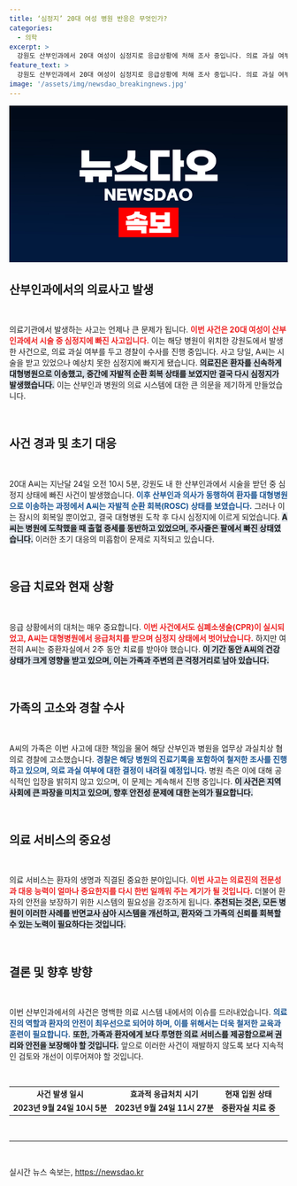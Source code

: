 ```yaml
---
title: ‘심정지’ 20대 여성 병원 반응은 무엇인가?
categories:
  - 의학
excerpt: >
  강원도 산부인과에서 20대 여성이 심정지로 응급상황에 처해 조사 중입니다. 의료 과실 여부와 함께 가족의 고소가 이어지며 긴장감이 감도는 이 사건의 진실은 무엇일까요? 클릭해 자세한 내용을 알아보세요!
feature_text: >
  강원도 산부인과에서 20대 여성이 심정지로 응급상황에 처해 조사 중입니다. 의료 과실 여부와 함께 가족의 고소가 이어지며 긴장감이 감도는 이 사건의 진실은 무엇일까요? 클릭해 자세한 내용을 알아보세요!
image: '/assets/img/newsdao_breakingnews.jpg'
---
```


<p><img src="/assets/img/newsdao_breakingnews.jpg" alt="flaretime 속보" /></p>

<h2 data-ke-size="size26">산부인과에서의 의료사고 발생</h2>

<p data-ke-size="size16">&nbsp;</p>

<p>의료기관에서 발생하는 사고는 언제나 큰 문제가 됩니다. <b><span style="color: #ee2323;">이번 사건은 20대 여성이 산부인과에서 시술 중 심정지에 빠진 사고입니다.</span></b> 이는 해당 병원이 위치한 강원도에서 발생한 사건으로, 의료 과실 여부를 두고 경찰이 수사를 진행 중입니다. 사고 당일, A씨는 시술을 받고 있었으나 예상치 못한 심정지에 빠지게 됐습니다. <b><span style="background-color: #21538527;">의료진은 환자를 신속하게 대형병원으로 이송했고, 중간에 자발적 순환 회복 상태를 보였지만 결국 다시 심정지가 발생했습니다.</span></b> 이는 산부인과 병원의 의료 시스템에 대한 큰 의문을 제기하게 만들었습니다. </p>

<p data-ke-size="size16">&nbsp;</p>

<h2 data-ke-size="size26">사건 경과 및 초기 대응</h2>

<p data-ke-size="size16">&nbsp;</p>

<p>20대 A씨는 지난달 24일 오전 10시 5분, 강원도 내 한 산부인과에서 시술을 받던 중 심정지 상태에 빠진 사건이 발생했습니다. <b><span style="color: #1a5490;">이후 산부인과 의사가 동행하여 환자를 대형병원으로 이송하는 과정에서 A씨는 자발적 순환 회복(ROSC) 상태를 보였습니다.</span></b> 그러나 이는 잠시의 회복일 뿐이었고, 결국 대형병원 도착 후 다시 심정지에 이르게 되었습니다. <b><span style="background-color: #21538527;">A씨는 병원에 도착했을 때 출혈 증세를 동반하고 있었으며, 주사줄은 팔에서 빠진 상태였습니다.</span></b> 이러한 초기 대응의 미흡함이 문제로 지적되고 있습니다.</p>

<p data-ke-size="size16">&nbsp;</p>

<h2 data-ke-size="size26">응급 치료와 현재 상황</h2>

<p data-ke-size="size16">&nbsp;</p>

<p>응급 상황에서의 대처는 매우 중요합니다. <b><span style="color: #ee2323;">이번 사건에서도 심폐소생술(CPR)이 실시되었고, A씨는 대형병원에서 응급처치를 받으며 심정지 상태에서 벗어났습니다.</span></b> 하지만 여전히 A씨는 중환자실에서 2주 동안 치료를 받아야 했습니다. <b><span style="background-color: #21538527;">이 기간 동안 A씨의 건강 상태가 크게 영향을 받고 있으며, 이는 가족과 주변의 큰 걱정거리로 남아 있습니다.</span></b> </p>

<p data-ke-size="size16">&nbsp;</p>

<h2 data-ke-size="size26">가족의 고소와 경찰 수사</h2>

<p data-ke-size="size16">&nbsp;</p>

<p>A씨의 가족은 이번 사고에 대한 책임을 물어 해당 산부인과 병원을 업무상 과실치상 혐의로 경찰에 고소했습니다. <b><span style="color: #1a5490;">경찰은 해당 병원의 진료기록을 포함하여 철저한 조사를 진행하고 있으며, 의료 과실 여부에 대한 결정이 내려질 예정입니다.</span></b> 병원 측은 이에 대해 공식적인 입장을 밝히지 않고 있으며, 이 문제는 계속해서 진행 중입니다. <b><span style="background-color: #21538527;">이 사건은 지역 사회에 큰 파장을 미치고 있으며, 향후 안전성 문제에 대한 논의가 필요합니다.</span></b> </p>

<p data-ke-size="size16">&nbsp;</p>

<h2 data-ke-size="size26">의료 서비스의 중요성</h2>

<p data-ke-size="size16">&nbsp;</p>

<p>의료 서비스는 환자의 생명과 직결된 중요한 분야입니다. <b><span style="color: #ee2323;">이번 사고는 의료진의 전문성과 대응 능력이 얼마나 중요한지를 다시 한번 일깨워 주는 계기가 될 것입니다.</span></b> 더불어 환자의 안전을 보장하기 위한 시스템의 필요성을 강조하게 됩니다. <b><span style="background-color: #21538527;">추천되는 것은, 모든 병원이 이러한 사례를 반면교사 삼아 시스템을 개선하고, 환자와 그 가족의 신뢰를 회복할 수 있는 노력이 필요하다는 것입니다.</span></b> </p>

<p data-ke-size="size16">&nbsp;</p>

<h2 data-ke-size="size26">결론 및 향후 방향</h2>

<p data-ke-size="size16">&nbsp;</p>

<p>이번 산부인과에서의 사건은 명백한 의료 시스템 내에서의 이슈를 드러내었습니다. <b><span style="color: #1a5490;">의료진의 역할과 환자의 안전이 최우선으로 되어야 하며, 이를 위해서는 더욱 철저한 교육과 훈련이 필요합니다.</span></b> <b><span style="background-color: #21538527;">또한, 가족과 환자에게 보다 투명한 의료 서비스를 제공함으로써 권리와 안전을 보장해야 할 것입니다.</span></b> 앞으로 이러한 사건이 재발하지 않도록 보다 지속적인 검토와 개선이 이루어져야 할 것입니다. </p>

<p data-ke-size="size16">&nbsp;</p> 

<table style="width:100%; border-collapse: collapse;">
<tr>
<td style="text-align: center; height: 17px;"><b>사건 발생 일시</b></td>
<td style="text-align: center; height: 17px;"><b>효과적 응급처치 시기</b></td>
<td style="text-align: center; height: 17px;"><b>현재 입원 상태</b></td>
</tr>
<tr>
<td style="text-align: center; height: 17px;"><b>2023년 9월 24일 10시 5분</b></td>
<td style="text-align: center; height: 17px;"><b>2023년 9월 24일 11시 27분</b></td>
<td style="text-align: center; height: 17px;"><b>중환자실 치료 중</b></td>
</tr>
</table>

<p data-ke-size="size16">&nbsp;</p>

<hr />

<p data-ke-size="size16">&nbsp;</p>
실시간 뉴스 속보는, <a href="https://newsdao.kr" rel="dofollow">https://newsdao.kr</a>


